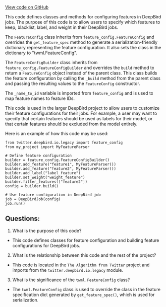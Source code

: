 [View code on GitHub](https://github.com/misbahsy/the-algorithm/twml/twml/feature_config.py)

This code defines classes and methods for configuring features in DeepBird jobs. The purpose of this code is to allow users to specify which features to keep, blacklist, label, and weight in their DeepBird jobs. 

The `FeatureConfig` class inherits from `feature_config.FeatureConfig` and overrides the `get_feature_spec` method to generate a serialization-friendly dictionary representing the feature configuration. It also sets the class in the dictionary to "twml.FeatureConfig". 

The `FeatureConfigBuilder` class inherits from `feature_config.FeatureConfigBuilder` and overrides the `build` method to return a `FeatureConfig` object instead of the parent class. This class builds the feature configuration by calling the `_build` method from the parent class and passing the resulting values to the `FeatureConfig` constructor. 

The `_name_to_id` variable is imported from `feature_config` and is used to map feature names to feature IDs. 

This code is used in the larger DeepBird project to allow users to customize their feature configurations for their jobs. For example, a user may want to specify that certain features should be used as labels for their model, or that certain features should be excluded from the model entirely. 

Here is an example of how this code may be used:

```
from twitter.deepbird.io.legacy import feature_config
from my_project import MyFeatureParser

# Define feature configuration
builder = feature_config.FeatureConfigBuilder()
builder.add_feature("feature1", MyFeatureParser())
builder.add_feature("feature2", MyFeatureParser())
builder.add_label("label_feature")
builder.set_weight("weight_feature")
builder.filter_features(["feature2"])
config = builder.build()

# Use feature configuration in DeepBird job
job = DeepBirdJob(config)
job.run()
```
## Questions: 
 1. What is the purpose of this code?
- This code defines classes for feature configuration and building feature configurations for DeepBird jobs.

2. What is the relationship between this code and the rest of the project?
- This code is located in the `The Algorithm from Twitter` project and imports from the `twitter.deepbird.io.legacy` module.

3. What is the significance of the `twml.FeatureConfig` class?
- The `twml.FeatureConfig` class is used to override the class in the feature specification dict generated by `get_feature_spec()`, which is used for serialization.